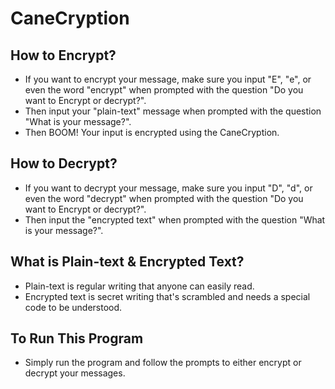 # CaneCryption

## How to Encrypt?

- If you want to encrypt your message, make sure you input "E", "e", or even the word "encrypt" when prompted with the question "Do you want to Encrypt or decrypt?".
- Then input your "plain-text" message when prompted with the question "What is your message?".
- Then BOOM! Your input is encrypted using the CaneCryption.

## How to Decrypt?

- If you want to decrypt your message, make sure you input "D", "d", or even the word "decrypt" when prompted with the question "Do you want to Encrypt or decrypt?".
- Then input the "encrypted text" when prompted with the question "What is your message?".

## What is Plain-text & Encrypted Text?

- Plain-text is regular writing that anyone can easily read.
- Encrypted text is secret writing that's scrambled and needs a special code to be understood.

## To Run This Program

- Simply run the program and follow the prompts to either encrypt or decrypt your messages.
